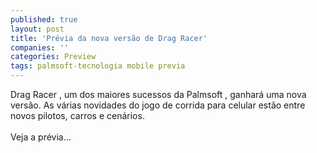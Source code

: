 ```yaml
---
published: true
layout: post
title: 'Prévia da nova versão de Drag Racer'
companies: ''
categories: Preview
tags: palmsoft-tecnologia mobile previa
---
```

Drag Racer
, um dos maiores sucessos da Palmsoft
, ganhará uma nova versão. As várias novidades do jogo de corrida
 para celular
 estão entre novos pilotos, carros e cenários.<br /><br />Veja a prévia...

